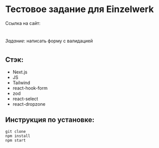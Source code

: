 # Тестовое задание для Einzelwerk 

Ссылка на сайт: 

#

_Задание_: написать форму с валидацией

#

## Стэк:

- Next.js
- JS
- Tailwind
- react-hook-form
- zod
- react-select
- react-dropzone

## Инструкция по установке:

```
git clone
npm install
npm start

```
#

